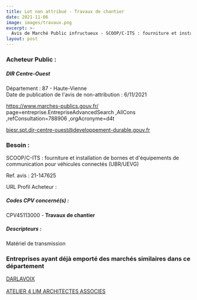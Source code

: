 ```yaml
---
title: Lot non attribué - Travaux de chantier
date: 2021-11-06
image: images/travaux.png
excerpt: >-
  Avis de Marché Public infructueux - SCOOP/C-ITS : fourniture et installation de bornes et d'équipements de communication pour véhicules connectés (UBR/UEVG)
layout: post
---
```


### Acheteur Public :
##### DIR Centre-Ouest
Département : 87 - Haute-Vienne<br/>
Date de publication de l'avis de non-attribution : 6/11/2021


https://www.marches-publics.gouv.fr/ page=entreprise.EntrepriseAdvancedSearch ,AllCons ,refConsultation=788906 ,orgAcronyme=d4t

biesr.spt.dir-centre-ouest@developpement-durable.gouv.fr


### Besoin :

SCOOP/C-ITS : fourniture et installation de bornes et d'équipements de communication pour véhicules connectés (UBR/UEVG)

Ref. avis : 21-147625

URL Profil Acheteur : 

##### Codes CPV concerné(s) :
CPV45113000 - **Travaux de chantier** <br/>

##### Descripteurs :
Matériel de transmission <br/>

### Entreprises ayant déjà emporté des marchés similaires dans ce département
<a href="/entreprise-545/siren-311878276">DARLAVOIX</a><br/><br/>
<a href="/entreprise-569/siren-513482588">ATELIER 4 LIM ARCHITECTES ASSOCIES</a><br/><br/>
